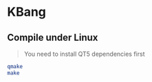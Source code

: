 # KBang

## Compile under Linux

> You need to install QT5 dependencies first

```bash
qmake
make
```